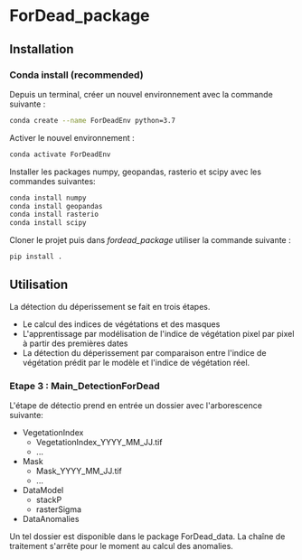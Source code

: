 # ForDead_package

## Installation
### Conda install (recommended)
Depuis un terminal, créer un nouvel environnement avec la commande suivante :

```bash
conda create --name ForDeadEnv python=3.7
```
Activer le nouvel environnement :
```bash
conda activate ForDeadEnv
```
Installer les packages numpy, geopandas, rasterio et scipy avec les commandes suivantes:
```bash
conda install numpy
conda install geopandas
conda install rasterio
conda install scipy
```

Cloner le projet puis dans _fordead_package_ utiliser la commande suivante :
```bash
pip install .
```

## Utilisation
La détection du déperissement se fait en trois étapes.
- Le calcul des indices de végétations et des masques
- L'apprentissage par modélisation de l'indice de végétation pixel par pixel à partir des premières dates
- La détection du déperissement par comparaison entre l'indice de végétation prédit par le modèle et l'indice de végétation réel.

### Etape 3 : Main_DetectionForDead
L'étape de détectio prend en entrée un dossier avec l'arborescence suivante:
* VegetationIndex 
    * VegetationIndex_YYYY_MM_JJ.tif
    * ...
* Mask
    * Mask_YYYY_MM_JJ.tif
    * ...
* DataModel
    * stackP
    * rasterSigma
* DataAnomalies

Un tel dossier est disponible dans le package ForDead_data.
La chaîne de traitement s'arrête pour le moment au calcul des anomalies.
